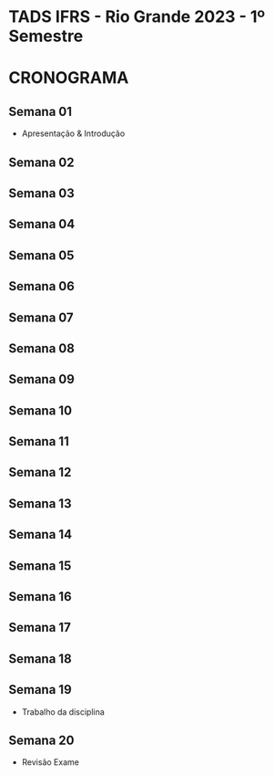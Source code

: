 # TADS IFRS - Rio Grande 2023 - 1º Semestre

# CRONOGRAMA

## Semana 01
- Apresentação & Introdução

## Semana 02

## Semana 03

## Semana 04

## Semana 05

## Semana 06

## Semana 07

## Semana 08

## Semana 09

## Semana 10

## Semana 11

## Semana 12

## Semana 13

## Semana 14

## Semana 15

## Semana 16

## Semana 17

## Semana 18

## Semana 19
- Trabalho da disciplina

## Semana 20
- Revisão Exame
